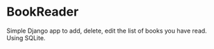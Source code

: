 # BookReader

Simple Django app to add, delete, edit the list of books you have read.
Using SQLite.
